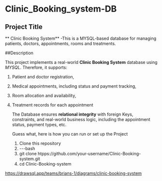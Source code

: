 # Clinic_Booking_system-DB
## Project Title
** Clinic Booking System**   -This is a MYSQL-based database for managing patients, doctors, appointments, rooms and treatments.

##Description

This project implements a real-world **Clinic Booking System** database using *MYSQL*. Therefore, it supports:
1. Patient and doctor registration,
2. Medical appointments, including status and payment tracking,
3. Room allocation and availability,
4. Treatment records for each appointment

   The Database ensures **relational integrity** with foreign Keys, constraints, and real-world business logic, including the appointment status, payment types, etc.

   Guess what, here is how you can run or set up the Project
   1. Clone this repository
   2. ---bash
   3. git clone htpps://github.com/your-username/Clinic-Booking-system.git
   4. cd Clinic-Booking-system


https://drawsql.app/teams/brians-1/diagrams/clinic-booking-system

